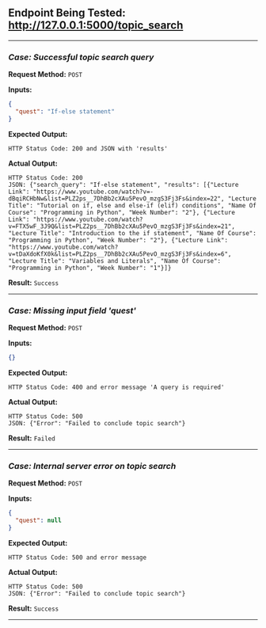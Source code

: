 ## **Endpoint Being Tested:** http://127.0.0.1:5000/topic_search

---

### ***Case:*** *Successful topic search query*

**Request Method:** `POST`  

**Inputs:**
```json
{
  "quest": "If-else statement"
}
```

**Expected Output:**
```
HTTP Status Code: 200 and JSON with 'results'
```

**Actual Output:**
```
HTTP Status Code: 200
JSON: {"search_query": "If-else statement", "results": [{"Lecture Link": "https://www.youtube.com/watch?v=-dBqiRCHbNw&list=PLZ2ps__7DhBb2cXAu5PevO_mzgS3Fj3Fs&index=22", "Lecture Title": "Tutorial on if, else and else-if (elif) conditions", "Name Of Course": "Programming in Python", "Week Number": "2"}, {"Lecture Link": "https://www.youtube.com/watch?v=FTX5wF_3J9Q&list=PLZ2ps__7DhBb2cXAu5PevO_mzgS3Fj3Fs&index=21", "Lecture Title": "Introduction to the if statement", "Name Of Course": "Programming in Python", "Week Number": "2"}, {"Lecture Link": "https://www.youtube.com/watch?v=tDaXdoKfX0k&list=PLZ2ps__7DhBb2cXAu5PevO_mzgS3Fj3Fs&index=6", "Lecture Title": "Variables and Literals", "Name Of Course": "Programming in Python", "Week Number": "1"}]}
```

**Result:** `Success`

---

### ***Case:*** *Missing input field 'quest'*

**Request Method:** `POST`  

**Inputs:**
```json
{}
```

**Expected Output:**
```
HTTP Status Code: 400 and error message 'A query is required'
```

**Actual Output:**
```
HTTP Status Code: 500
JSON: {"Error": "Failed to conclude topic search"}
```

**Result:** `Failed`

---

### ***Case:*** *Internal server error on topic search*

**Request Method:** `POST`  

**Inputs:**
```json
{
  "quest": null
}
```

**Expected Output:**
```
HTTP Status Code: 500 and error message
```

**Actual Output:**
```
HTTP Status Code: 500
JSON: {"Error": "Failed to conclude topic search"}
```

**Result:** `Success`

---

